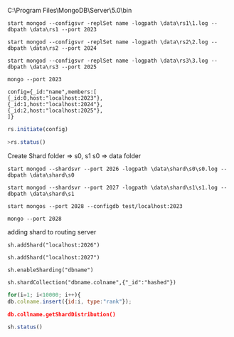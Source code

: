 C:\Program Files\MongoDB\Server\5.0\bin
```
start mongod --configsvr -replSet name -logpath \data\rs1\1.log --dbpath \data\rs1 --port 2023
```

```
start mongod --configsvr -replSet name -logpath \data\rs2\2.log --dbpath \data\rs2 --port 2024
```

```
start mongod --configsvr -replSet name -logpath \data\rs3\3.log --dbpath \data\rs3 --port 2025
```

```
mongo --port 2023
```

```
config={_id:"name",members:[
{_id:0,host:"localhost:2023"},
{_id:1,host:"localhost:2024"},
{_id:2,host:"localhost:2025"},
]}
```

```js
rs.initiate(config)
```

```js
>rs.status()
```

Create Shard folder => s0, s1
s0 => data folder 

```
start mongod --shardsvr --port 2026 -logpath \data\shard\s0\s0.log --dbpath \data\shard\s0
```

```
start mongod --shardsvr --port 2027 -logpath \data\shard\s1\s1.log --dbpath \data\shard\s1
```

```
start mongos --port 2028 --configdb test/localhost:2023
```

```
mongo --port 2028
```


adding shard to routing server

```
sh.addShard("localhost:2026")
```

```
sh.addShard("localhost:2027")
```

```
sh.enableSharding("dbname")
```

```
sh.shardCollection("dbname.colname",{"_id":"hashed"})
```

```js
for(i=1; i<10000; i++){
db.colname.insert({id:i, type:"rank"});
```

```json
db.collname.getShardDistribution()
```

```js
sh.status()
```